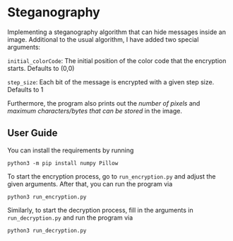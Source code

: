 # Steganography

Implementing a steganography algorithm that can hide messages inside an image. Additional to the usual algorithm, I have added two special arguments:

`initial_colorCode`: The initial position of the color code that the encryption starts. Defaults to (0,0)

`step_size`: Each bit of the message is encrypted with a given step size. Defaults to 1

Furthermore, the program also prints out the *number of pixels* and *maximum characters/bytes that can be stored* in the image.

## User Guide

You can install the requirements by running

    python3 -m pip install numpy Pillow

To start the encryption process, go to `run_encryption.py` and adjust the given arguments. After that, you can run the program via

    python3 run_encryption.py

Similarly, to start the decryption process, fill in the arguments in `run_decryption.py` and run the program via

    python3 run_decryption.py
